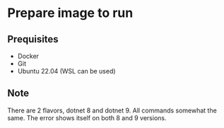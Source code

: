# Prepare image to run

## Prequisites
* Docker
* Git
* Ubuntu 22.04 (WSL can be used)

## Note

There are 2 flavors,  dotnet 8 and dotnet 9. All commands somewhat the same. The error shows itself on both 8 and 9 versions.

